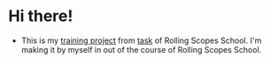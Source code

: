 # Hi there! 
* This is my [training project](https://konstantin-174.github.io/rss-portfolio-by-myself/) from [task](https://github.com/rolling-scopes-school/tasks/blob/master/tasks/portfolio/portfolio.md) of Rolling Scopes School. I'm making it by myself in out of the course of Rolling Scopes School.